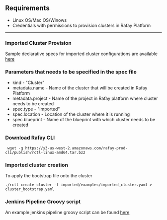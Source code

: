 ## Requirements
- Linux OS/Mac OS/Winows
- Credentials with permissions to provision clusters in Rafay Platform
---
### Imported Cluster Provision

Sample declarative specs for imported cluster configurations are available [here](../imported/examples)

### Parameters that needs to be specified in the spec file

- kind - "Cluster"
- metadata.name - Name of the cluster that will be created in Rafay Platform
- metadata.project - Name of the project in Rafay platform where cluster needs to be created
- spec.type - "imported"
- spec.location - Location of the cluster where it is running
- spec.blueprint - Name of the blueprint with which cluster needs to be created

### Download Rafay CLI

``` wget -q https://s3-us-west-2.amazonaws.com/rafay-prod-cli/publish/rctl-linux-amd64.tar.bz2```

### Imported cluster creation

To apply the bootstrap file onto the cluster

```./rctl create cluster -f imported/examples/imported_cluster.yaml > cluster_bootstrap.yaml```


### Jenkins Pipeline Groovy script

An example jenkins pipeline groovy script can be found [here](../imported/Jenkins)